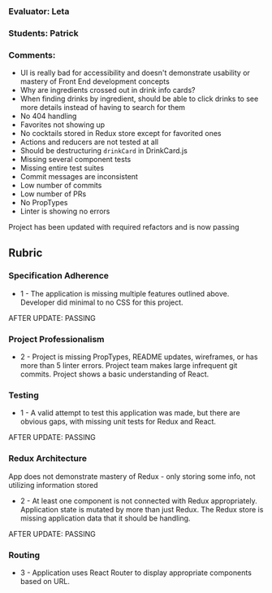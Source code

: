 ### Evaluator: Leta
### Students: Patrick
### Comments:

* UI is really bad for accessibility and doesn't demonstrate usability or mastery of Front End development concepts
* Why are ingredients crossed out in drink info cards?
* When finding drinks by ingredient, should be able to click drinks to see more details instead of having to search for them
* No 404 handling
* Favorites not showing up
* No cocktails stored in Redux store except for favorited ones
* Actions and reducers are not tested at all
* Should be destructuring `drinkCard` in DrinkCard.js
* Missing several component tests
* Missing entire test suites
* Commit messages are inconsistent
* Low number of commits
* Low number of PRs
* No PropTypes
* Linter is showing no errors

<!-- PROJECT IS FAILING
Extension due Thursday @ 9pm:
  - Get favorites rendering
  - Write tests (ALL actions, ALL reducers, at least one container's component methods, ALL component snapshots, at least one container's  methods, at least one container's mSTP and mDTP, async tests), get them passing -->
  
Project has been updated with required refactors and is now passing

## Rubric

### Specification Adherence

* 1 - The application is missing multiple features outlined above. Developer did minimal to no CSS for this project.

AFTER UPDATE: PASSING

### Project Professionalism

* 2 - Project is missing PropTypes, README updates, wireframes, or has more than 5 linter errors. Project team makes large infrequent git commits. Project shows a basic understanding of React.

### Testing

* 1 - A valid attempt to test this application was made, but there are obvious gaps, with missing unit tests for Redux and React.

AFTER UPDATE: PASSING


### Redux Architecture

App does not demonstrate mastery of Redux - only storing some info, not utilizing information stored

* 2 - At least one component is not connected with Redux appropriately. Application state is mutated by more than just Redux. The Redux store is missing application data that it should be handling.

AFTER UPDATE: PASSING


### Routing

* 3 - Application uses React Router to display appropriate components based on URL.
